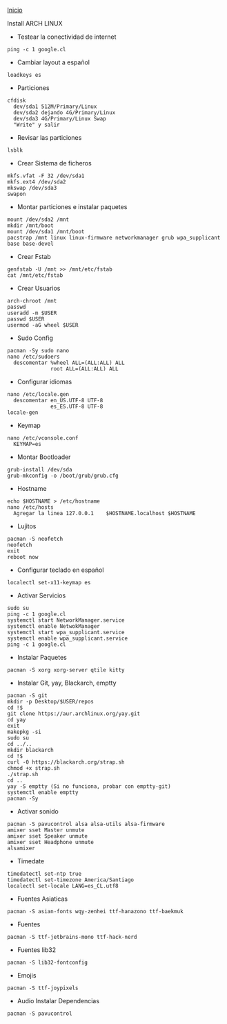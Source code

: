 [Inicio](https://github.com/DeathGabox/Dotfiles#dotfiles)

Install ARCH LINUX

- Testear la conectividad de internet
```
ping -c 1 google.cl
``` 

- Cambiar layout a español
```
loadkeys es
```

- Particiones
```
cfdisk
  dev/sda1 512M/Primary/Linux
  dev/sda2 dejando 4G/Primary/Linux
  dev/sda3 4G/Primary/Linux Swap
  "Write" y salir
```

- Revisar las particiones
```
lsblk
```

- Crear Sistema de ficheros
```
mkfs.vfat -F 32 /dev/sda1
mkfs.ext4 /dev/sda2
mkswap /dev/sda3
swapon
```

- Montar particiones e instalar paquetes
```
mount /dev/sda2 /mnt
mkdir /mnt/boot
mount /dev/sda1 /mnt/boot
pacstrap /mnt linux linux-firmware networkmanager grub wpa_supplicant base base-devel
```

- Crear Fstab
```
genfstab -U /mnt >> /mnt/etc/fstab
cat /mnt/etc/fstab
```

- Crear Usuarios
```
arch-chroot /mnt
passwd
useradd -m $USER
passwd $USER
usermod -aG wheel $USER
```

- Sudo Config
```
pacman -Sy sudo nano
nano /etc/sudoers
  descomentar %wheel ALL=(ALL:ALL) ALL
              root ALL=(ALL:ALL) ALL
```

- Configurar idiomas
```
nano /etc/locale.gen
  descomentar en_US.UTF-8 UTF-8
              es_ES.UTF-8 UTF-8
locale-gen
```

- Keymap
```
nano /etc/vconsole.conf
  KEYMAP=es
```

- Montar Bootloader
```
grub-install /dev/sda
grub-mkconfig -o /boot/grub/grub.cfg
```

- Hostname
```
echo $HOSTNAME > /etc/hostname
nano /etc/hosts
  Agregar la linea 127.0.0.1    $HOSTNAME.localhost $HOSTNAME
```

- Lujitos
```
pacman -S neofetch
neofetch
exit
reboot now
```

- Configurar teclado en español
```
localectl set-x11-keymap es
```

- Activar Servicios
```
sudo su
ping -c 1 google.cl
systemctl start NetworkManager.service
systemctl enable NetwokManager
systemctl start wpa_supplicant.service
systemctl enable wpa_supplicant.service
ping -c 1 google.cl
```

- Instalar Paquetes
```
pacman -S xorg xorg-server qtile kitty 
```

- Instalar Git, yay, Blackarch, emptty
```
pacman -S git
mkdir -p Desktop/$USER/repos
cd !$ 
git clone https://aur.archlinux.org/yay.git
cd yay
exit
makepkg -si
sudo su
cd ../..
mkdir blackarch
cd !$
curl -0 https://blackarch.org/strap.sh
chmod +x strap.sh
./strap.sh
cd ..
yay -S emptty (Si no funciona, probar con emptty-git)
systemctl enable emptty
pacman -Sy
```

- Activar sonido
```
pacman -S pavucontrol alsa alsa-utils alsa-firmware
amixer sset Master unmute
amixer sset Speaker unmute
amixer sset Headphone unmute
alsamixer
``` 

- Timedate
```
timedatectl set-ntp true
timedatectl set-timezone America/Santiago
localectl set-locale LANG=es_CL.utf8
```

- Fuentes Asiaticas
```
pacman -S asian-fonts wqy-zenhei ttf-hanazono ttf-baekmuk
```

- Fuentes
```
pacman -S ttf-jetbrains-mono ttf-hack-nerd
```

- Fuentes lib32
```
pacman -S lib32-fontconfig
```
- Emojis
```
pacman -S ttf-joypixels
```

- Audio
Instalar Dependencias
```
pacman -S pavucontrol 
```

